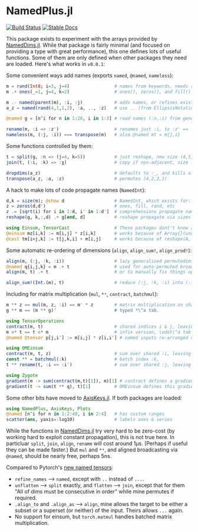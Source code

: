 # NamedPlus.jl

[![Build Status](https://travis-ci.org/mcabbott/NamedPlus.jl.svg?branch=master)](https://travis-ci.org/mcabbott/NamedPlus.jl)
[![Stable Docs](https://img.shields.io/badge/docs-blue.svg)](https://pkg.julialang.org/docs/NamedPlus/)

This package exists to experiment with the arrays provided by 
[NamedDims.jl](https://github.com/invenia/NamedDims.jl). 
While that package is fairly minimal (and focused on providing a type with great performance), 
this one defines lots of useful functions. Some of them are only defined when other packages 
they need are loaded. Here's what works in `v0.0.1`:

Some convenient ways add names (exports `named`, `@named`, `nameless`):
```julia
m = rand(Int8; i=3, j=4)                 # names from keywords, needs rand(Type, i=...)
m .+ ones(_=1, j=4, k=2)                 # ones(), zeros(), and fill() all work.

m .- named(parent(m), :i, :j)            # adds names, or refines existing ones, 
a_z = named(rand(4,1,1,2), :a, .., :z)   # use .. (from EllipsisNotation) to skip some.

@named g = [n^i for n in 1:20, i in 1:3] # read names (:n,:i) from generator's variables

rename(m, :i => :z')                     # renames just :i, to :z' == :z′
nameless(m, (:j, :i)) === transpose(m)   # also @named mt = m{j,i} 
```

Some functions controlled by them:
```julia
t = split(g, :n => (j=4, k=5))           # just reshape, new size (4,5,3),
join(t, (:i, :k) => :χ)                  # copy if non-adjacent, size (4,15).

dropdims(a_z)                            # defaults to :_, and kills all of them
transpose(a_z, :a, :z)                   # permutes (4,2,3,1)
```

A hack to make lots of code propagate names (`NamedInt`):
```julia
d,k = size(m); @show d                   # NamedInt, which exists for:
z = zeros(d,d')                          # ones, fill, rand, etc
z .= [sqrt(i) for i in 1:d, i′ in 1:d']  # comprehensions propagate names from (1:d)
reshape(g, k,:,d) .+ g[end, d]           # reshape propagate via sizes

using Einsum, TensorCast                 # These packages dont't know about names at all,
@einsum mz[i,k] := m[i,j] * z[i,k]       # works because of Array{}(undef, NamedInt...)
@cast tm[i⊗j,k] := t[j,k,i] + m[i,j]     # works because of reshape(A, NamedInt)
```

Some automatic re-ordering of dimensions (`align`, `align_sum!`, `align_prod!`):
```julia
align(m, (:j, :k, :i))                   # lazy generalised permutedims, (:j, :_, :i)
@named q{i,j,k} = m .+ t                 # used for auto-permuted broadcasting
align(m, t) .+ t                         # or to manually fix things up

align_sum!(Int.(m), t)                   # reduce (:j, :k, :i) into (:i, :j)
```

Including for matrix multiplication (`mul`, `*ᵃ`, `contract`, `batchmul`):
```julia
m *ᵃ z == mul(m, z, :i) == m' * z        # matrix multiplication on shared index,
g *ᵃ m == (m *ᵃ g)'                      # typed *\^a tab.

using TensorOperations
contract(m, t)                           # shared indices i & j, leaving only k
m ⊙ᵃ t == t ⊙ᵃ m                         # infix version, \odot\^a tab
@named @tensor p[j,i′] := m[i,j] * z[i,i′] # named inputs re-arranged via Strided

using OMEinsum
contract(m, t, z)                        # sum over shared :i, leaving (:j, :k, :i′)
const *ᵇ = batchmul(:k)                  # batch index :k,
t *ᵇ rename(t, :i => :i')                # sum over shared :j, leaving (:i, :i′, :k)

using Zygote                             
gradient(m -> sum(contract(m,t)[1]), m)[1] # contract defines a gradient
gradient(t -> sum(t *ᵇ q), t)[1]         # OMEinsum defines this gradient
```

Some other bits have moved to [AxisKeys.jl](https://github.com/mcabbott/AxisKeys.jl).
If both packages are loaded:

```julia
using NamedPlus, AxisKeys, Plots
@named [n^i for n in 1:2:40, i in 2:4]   # has custom ranges
scatter(ans, yaxis=:log10)               # labels axes & series
```

While the functions in [NamedDims.jl](https://github.com/invenia/NamedDims.jl) try very hard 
to be zero-cost (by working hard to exploit constant propagation), this is not true here.
In particluar `split`, `join`, `align`, `rename` will cost around 1μs.
(Perhaps if useful they can be made faster.) 
But `mul` and `*ᵃ`, and aligned broadcasting via `@named`, should be nearly free, perhaps 5ns.

Compared to Pytorch's [new named tensors](https://pytorch.org/docs/stable/named_tensor.html):

* `refine_names` ⟶ `named`, except with `..` instead of `...`.
* `unflatten` ⟶ `split` exactly, and `flatten` ⟶ `join`, except that for them "All of dims must be consecutive in order" while mine permutes if required.
* `.align_to` and `.align_as` ⟶ `align`, mine allows the target to be either a subset or a superset (or neither) of the input. Theirs allows `...` again.
* No support for einsum, but `torch.matmul` handles batched matrix multiplication.
